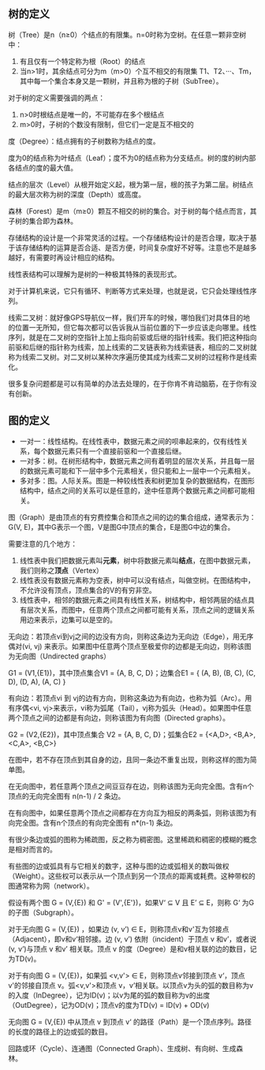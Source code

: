 ## 树的定义

树（Tree）是n（n≥0）个结点的有限集。n=0时称为空树。在任意一颗非空树中：
1. 有且仅有一个特定称为根（Root）的结点
2. 当n>1时，其余结点可分为m（m>0）个互不相交的有限集 T1、T2、···、Tm，其中每一个集合本身又是一颗树，并且称为根的子树（SubTree）。

对于树的定义需要强调的两点：
1. n>0时根结点是唯一的，不可能存在多个根结点
2. m>0时，子树的个数没有限制，但它们一定是互不相交的

度（Degree）：结点拥有的子树数称为结点的度。

度为0的结点称为叶结点（Leaf）；度不为0的结点称为分支结点。树的度的树内部各结点的度的最大值。

结点的层次（Level）从根开始定义起，根为第一层，根的孩子为第二层。树结点的最大层次称为树的深度（Depth）或高度。

森林（Forest）是m（m≥0）颗互不相交的树的集合。对于树的每个结点而言，其子树的集合即为森林。

存储结构的设计是一个非常灵活的过程。一个存储结构设计的是否合理，取决于基于该存储结构的运算是否合适、是否方便，时间复杂度好不好等。注意也不是越多越好，有需要时再设计相应的结构。

线性表结构可以理解为是树的一种极其特殊的表现形式。

对于计算机来说，它只有循环、判断等方式来处理，也就是说，它只会处理线性序列。

线索二叉树：就好像GPS导航仪一样，我们开车的时候，哪怕我们对具体目的地的位置一无所知，但它每次都可以告诉我从当前位置的下一步应该走向哪里。线性序列，就是在二叉树的空指针上加上指向前驱或后继的指针线索。我们把这种指向前驱和后继的指针称为线索，加上线索的二叉链表称为线索链表，相应的二叉树就称为线索二叉树。对二叉树以某种次序遍历使其成为线索二叉树的过程称作是线索化。

很多复杂问题都是可以有简单的办法去处理的，在于你肯不肯动脑筋，在于你有没有创新。


## 图的定义
- 一对一：线性结构。在线性表中，数据元素之间的呗串起来的，仅有线性关系，每个数据元素只有一个直接前驱和一个直接后继。
- 一对多：树。在树形结构中，数据元素之间有着明显的层次关系，并且每一层的数据元素可能和下一层中多个元素相关，但只能和上一层中一个元素相关。
- 多对多：图。人际关系。图是一种较线性表和树更加复杂的数据结构，在图形结构中，结点之间的关系可以是任意的，途中任意两个数据元素之间都可能相关。

图（Graph）是由顶点的有穷费控集合和顶点之间的边的集合组成，通常表示为：G(V, E)，其中G表示一个图，V是图G中顶点的集合，E是图G中边的集合。

需要注意的几个地方：
1. 线性表中我们把数据元素叫**元素**，树中将数据元素叫**结点**，在图中数据元素，我们则称之**顶点**（Vertex）
2. 线性表没有数据元素称为空表，树中可以没有结点，叫做空树。在图结构中，不允许没有顶点，顶点集合的V的有穷非空。
3. 线性表中，相邻的数据元素之间具有线性关系，树结构中，相邻两层的结点具有层次关系，而图中，任意两个顶点之间都可能有关系，顶点之间的逻辑关系用边来表示，边集可以是空的。

无向边：若顶点vi到vj之间的边没有方向，则称这条边为无向边（Edge），用无序偶对(vi, vj) 来表示。如果图中任意两个顶点至极爱你的边都是无向边，则称该图为无向图（Undirected graphs）

G1 = (V1,{E1})，其中顶点集合V1 = {A, B, C, D}；边集合E1 = { (A, B), (B, C), (C, D), (D, A), (A, C) }

有向边：若顶点vi 到 vj的边有方向，则称这条边为有向边，也称为弧（Arc）。用有序偶<vi, vj>来表示，vi称为弧尾（Tail），vj称为弧头（Head）。如果图中任意两个顶点之间的边都是有向边，则称该图为有向图（Directed graphs）。

G2 = (V2,{E2})，其中顶点集合 V2 = {A, B, C, D}；弧集合E2 = {<A,D>, <B,A>, <C,A>, <B,C>}

在图中，若不存在顶点到其自身的边，且同一条边不重复出现，则称这样的图为简单图。

在无向图中，若任意两个顶点之间豆豆存在边，则称该图为无向完全图。含有n个顶点的无向完全图有 n(n-1) / 2 条边。

在有向图中，如果任意两个顶点之间都存在方向互为相反的两条弧，则称该图为有向完全图。含有n个顶点的有向完全图有 n*(n-1) 条边。

有很少条边或弧的图称为稀疏图，反之称为稠密图。这里稀疏和稠密的模糊的概念是相对而言的。

有些图的边或弧具有与它相关的数字，这种与图的边或弧相关的数叫做权（Weight）。这些权可以表示从一个顶点到另一个顶点的距离或耗费。这种带权的图通常称为网（network）。

假设有两个图 G = (V,{E}) 和 G' = (V',{E'})，如果V‘ ⊆ V 且 E’ ⊆ E，则称 G‘ 为G 的子图（Subgraph）。

对于无向图 G = (V,{E}) ，如果边 (v, v’) ∈ E，则称顶点v和v'互为邻接点（Adjacent），即v和v‘相邻接。边 (v, v’) 依附（incident）于顶点 v 和v’，或者说(v, v’)与顶点 v 和v’ 相关联。顶点 v 的度（Degree）是和v相关联的边的数目，记为TD(v)。

对于有向图 G = (V,{E})，如果弧 <v,v'> ∈ E，则称顶点v邻接到顶点 v‘，顶点v'的邻接自顶点 v。弧<v,v'>和顶点 v，v’相关联。以顶点v为头的弧的数目称为v的入度（InDegree），记为ID(v)；以v为尾的弧的数目称为v的出度（OutDegree），记为OD(v)；顶点v的度为TD(v) = ID(v) + OD(v)

无向图 G = (V,{E}) 中从顶点 v 到顶点 v‘ 的路径（Path）是一个顶点序列。路径的长度的路径上的边或弧的数目。


回路或环（Cycle）、连通图（Connected Graph）、生成树、有向树、生成森林。